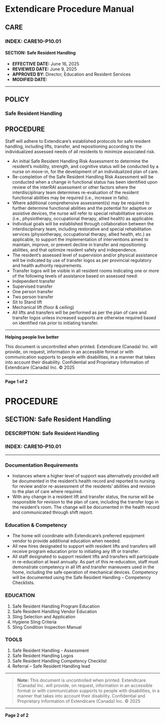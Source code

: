 # Extendicare Procedure Manual

## CARE

### INDEX: CARE10-P10.01

#### SECTION: Safe Resident Handling

- **EFFECTIVE DATE:** June 16, 2025
- **REVIEWED DATE:** June 9, 2025
- **APPROVED BY:** Director, Education and Resident Services
- **MODIFIED DATE:**

----

## POLICY

### Safe Resident Handling

## PROCEDURE

Staff will adhere to Extendicare’s established protocols for safe resident handling, including lifts, transfer, and repositioning according to the individualized assessed needs of all residents to minimize associated risk.

- An initial Safe Resident Handling Risk Assessment to determine the resident’s mobility, strength, and cognitive status will be conducted by a nurse on move-in, for the development of an individualized plan of care.
- Re-completion of the Safe Resident Handling Risk Assessment will be conducted when a change in functional status has been identified upon review of the interRAI assessment or other factors where the interdisciplinary team determines re-evaluation of the resident functional abilities may be required (i.e., increase in falls).
- Where additional comprehensive assessment(s) may be required to further determine functional abilities and the potential for adaptive or assistive devices, the nurse will refer to special rehabilitative services (i.e., physiotherapy, occupational therapy, allied health) as applicable.
- Individual goals will be established through collaboration between the interdisciplinary team, including restorative and special rehabilitation services (physiotherapy, occupational therapy, allied health, etc.) as applicable, to support the implementation of interventions aimed to maintain, improve, or prevent decline in transfer and repositioning abilities, and that optimize resident safety and independence.
- The resident’s assessed level of supervision and/or physical assistance will be indicated by use of transfer logos as per provincial regulatory and health authority requirements.
- Transfer logos will be visible in all resident rooms indicating one or more of the following levels of assistance based on assessed need:
- Independent transfer
- Supervised transfer
- One person transfer
- Two person transfer
- Sit to Stand lift
- Mechanical lift (floor & ceiling)
- All lifts and transfers will be performed as per the plan of care and transfer logos unless increased supports are otherwise required based on identified risk prior to initiating transfer.

----

**Helping people live better**

This document is uncontrolled when printed. Extendicare (Canada) Inc. will provide, on request, information in an accessible format or with communication supports to people with disabilities, in a manner that takes into account their disability. Confidential and Proprietary Information of Extendicare (Canada) Inc. © 2025

----

**Page 1 of 2**

# PROCEDURE

## SECTION: Safe Resident Handling
### DESCRIPTION: Safe Resident Handling
### INDEX: CARE10-P10.01

----

### Documentation Requirements
- Instances where a higher level of support was alternatively provided will be documented in the resident’s health record and reported to nursing for review and/or re-assessment of the residents’ abilities and revision to the plan of care where required.
- With any change in a resident lift and transfer status, the nurse will be responsible for revision to the plan of care, including the transfer logo in the resident’s room. The change will be documented in the health record and communicated through shift report.

### Education & Competency
- The home will coordinate with Extendicare’s preferred equipment vendor to provide additional education when needed.
- All new hires designated to support with resident lifts and transfers will receive program education prior to initiating any lift or transfer.
- All staff designated to support resident lifts and transfers will participate in re-education at least annually. As part of this re-education, staff must demonstrate competency in all lift and transfer maneuvers used in the home, including the safe operation of mechanical devices. Competency will be documented using the Safe Resident Handling – Competency Checklists.

### EDUCATION
1. Safe Resident Handling Program Education
2. Safe Resident Handling Vendor Education
3. Sling Selection and Application
4. Hygiene Sling Criteria
5. Sling Condition Inspection Manual

### TOOLS
1. Safe Resident Handling - Assessment
2. Safe Resident Handling Logos
3. Safe Resident Handling Competency Checklist
4. Referral – Safe Resident Handling lead

----

> **Note:** This document is uncontrolled when printed.
> Extendicare (Canada) Inc. will provide, on request, information in an accessible format or with communication supports to people with disabilities, in a manner that takes into account their disability. Confidential and Proprietary Information of Extendicare (Canada) Inc. © 2025

----

**Page 2 of 2**